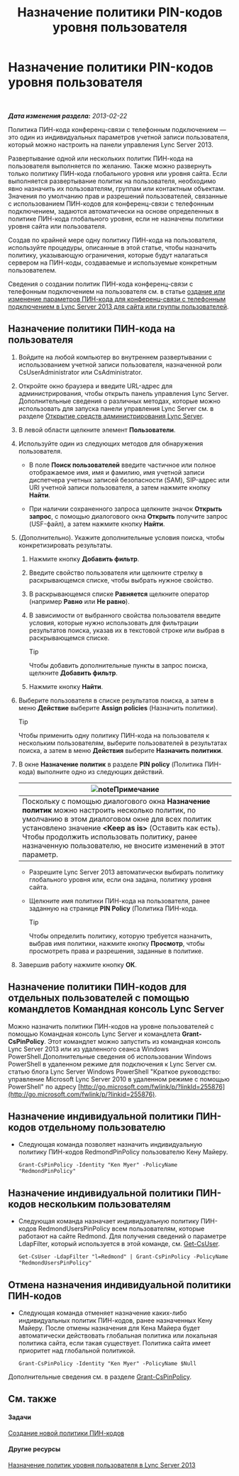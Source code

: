 ﻿---
title: Назначение политики PIN-кодов уровня пользователя
TOCTitle: Назначение политики PIN-кодов уровня пользователя
ms:assetid: d8211c64-0b63-4193-a074-673da7d14287
ms:mtpsurl: https://technet.microsoft.com/ru-ru/library/Gg182594(v=OCS.15)
ms:contentKeyID: 49311343
ms.date: 05/19/2016
mtps_version: v=OCS.15
ms.translationtype: HT
---

# Назначение политики PIN-кодов уровня пользователя

 

_**Дата изменения раздела:** 2013-02-22_

Политика ПИН-кода конференц-связи с телефонным подключением — это один из индивидуальных параметров учетной записи пользователя, который можно настроить на панели управления Lync Server 2013.

Развертывание одной или нескольких политик ПИН-кода на пользователя выполняется по желанию. Также можно развернуть только политику ПИН-кода глобального уровня или уровня сайта. Если выполняется развертывание политик на пользователя, необходимо явно назначить их пользователям, группам или контактным объектам. Значения по умолчанию прав и разрешений пользователей, связанные с использованием ПИН-кодов для конференц-связи с телефонным подключением, задаются автоматически на основе определенных в политике ПИН-кода глобального уровня, если не назначены политики уровня сайта или пользователя.

Создав по крайней мере одну политику ПИН-кода на пользователя, используйте процедуры, описанные в этой статье, чтобы назначить политику, указывающую ограничения, которые будут налагаться сервером на ПИН-коды, создаваемые и используемые конкретным пользователем.

Сведения о создании политик ПИН-кода конференц-связи с телефонным подключением на пользователя см. в статье [оздание или изменение параметров ПИН-кода для конференц-связи с телефонным подключением в Lync Server 2013 для сайта или группы пользователей](lync-server-2013-create-or-modify-dial-in-conferencing-pin-settings-for-a-site-or-group-of-users.md).

## Назначение политики ПИН-кода на пользователя

1.  Войдите на любой компьютер во внутреннем развертывании с использованием учетной записи пользователя, назначенной роли CsUserAdministrator или CsAdministrator.

2.  Откройте окно браузера и введите URL-адрес для администрирования, чтобы открыть панель управления Lync Server. Дополнительные сведения о различных методах, которые можно использовать для запуска панели управления Lync Server см. в разделе [Открытие средств администрирования Lync Server](lync-server-2013-open-lync-server-administrative-tools.md).

3.  В левой области щелкните элемент **Пользователи**.

4.  Используйте один из следующих методов для обнаружения пользователя.
    
      - В поле **Поиск пользователей** введите частичное или полное отображаемое имя, имя и фамилию, имя учетной записи диспетчера учетных записей безопасности (SAM), SIP-адрес или URI учетной записи пользователя, а затем нажмите кнопку **Найти**.
    
      - При наличии сохраненного запроса щелкните значок **Открыть запрос**, с помощью диалогового окна **Открыть** получите запрос (USF-файл), а затем нажмите кнопку **Найти**.

5.  (Дополнительно). Укажите дополнительные условия поиска, чтобы конкретизировать результаты.
    
    1.  Нажмите кнопку **Добавить фильтр**.
    
    2.  Введите свойство пользователя или щелкните стрелку в раскрывающемся списке, чтобы выбрать нужное свойство.
    
    3.  В раскрывающемся списке **Равняется** щелкните оператор (например **Равно** или **Не равно**).
    
    4.  В зависимости от выбранного свойства пользователя введите условия, которые нужно использовать для фильтрации результатов поиска, указав их в текстовой строке или выбрав в раскрывающемся списке.
        

        > [!TIP]
        > Чтобы добавить дополнительные пункты в запрос поиска, щелкните <STRONG>Добавить фильтр</STRONG>.

    
    5.  Нажмите кнопку **Найти**.

6.  Выберите пользователя в списке результатов поиска, а затем в меню **Действие** выберите **Assign policies** (Назначить политики).
    

    > [!TIP]
    > Чтобы применить одну политику ПИН-кода на пользователя к нескольким пользователям, выберите пользователей в результатах поиска, а затем в меню <STRONG>Действия</STRONG> выберите <STRONG>Назначить политики</STRONG>.



7.  В окне **Назначение политик** в разделе **PIN policy** (Политика ПИН-кода) выполните одно из следующих действий.
    
    <table>
    <thead>
    <tr class="header">
    <th><img src="images/Gg398412.note(OCS.15).gif" title="note" alt="note" />Примечание</th>
    </tr>
    </thead>
    <tbody>
    <tr class="odd">
    <td>Поскольку с помощью диалогового окна <strong>Назначение политик</strong> можно настроить несколько политик, по умолчанию в этом диалоговом окне для всех политик установлено значение <strong>&lt;Keep as is&gt;</strong> (Оставить как есть). Чтобы продолжить использовать политику, ранее назначенную пользователю, не вносите изменений в этот параметр.</td>
    </tr>
    </tbody>
    </table>
    
      - Разрешите Lync Server 2013 автоматически выбирать политику глобального уровня или, если она задана, политику уровня сайта.
    
      - Щелкните имя политики ПИН-кода на пользователя, ранее заданную на странице **PIN Policy** (Политика ПИН-кода.
        

        > [!TIP]
        > Чтобы определить политику, которую требуется назначить, выбрав имя политики, нажмите кнопку <STRONG>Просмотр</STRONG>, чтобы просмотреть права и разрешения, заданные в политике.



8.  Завершив работу нажмите кнопку **ОК**.

## Назначение политики ПИН-кодов для отдельных пользователей с помощью командлетов Командная консоль Lync Server

Можно назначить политики ПИН-кодов на уровне пользователей с помощью Командная консоль Lync Server и командлета **Grant-CsPinPolicy**. Этот командлет можно запустить из командная консоль Lync Server 2013 или из удаленного сеанса Windows PowerShell.Дополнительные сведения об использовании Windows PowerShell в удаленном режиме для подключения к Lync Server см. статью блога Lync Server Windows PowerShell "Краткое руководство: управление Microsoft Lync Server 2010 в удаленном режиме с помощью PowerShell" по адресу [http://go.microsoft.com/fwlink/p/?linkId=255876](http://go.microsoft.com/fwlink/p/?linkid=255876).

## Назначение индивидуальной политики ПИН-кодов отдельному пользователю

  - Следующая команда позволяет назначить индивидуальную политику ПИН-кодов RedmondPinPolicy пользователю Кену Майеру.
    
        Grant-CsPinPolicy -Identity "Ken Myer" -PolicyName "RedmondPinPolicy"

## Назначение индивидуальной политики ПИН-кодов нескольким пользователям

  - Следующая команда назначает индивидуальную политику ПИН-кодов RedmondUsersPinPolicy всем пользователям, которые работают на сайте Redmond. Для получения сведений о параметре LdapFilter, который используется в этой команде, см. [Get-CsUser](https://docs.microsoft.com/en-us/powershell/module/skype/Get-CsUser).
    
        Get-CsUser -LdapFilter "l=Redmond" | Grant-CsPinPolicy -PolicyName "RedmondUsersPinPolicy"

## Отмена назначения индивидуальной политики ПИН-кодов

  - Следующая команда отменяет назначение каких-либо индивидуальных политик ПИН-кодов, ранее назначенных Кену Майеру. После отмены назначения для Кена Майера будет автоматически действовать глобальная политика или локальная политика сайта, если такая существует. Политика сайта имеет приоритет над глобальной политикой.
    
        Grant-CsPinPolicy -Identity "Ken Myer" -PolicyName $Null

Дополнительные сведения см. в разделе [Grant-CsPinPolicy](grant-cspinpolicy.md).

## См. также

#### Задачи

[Создание новой политики ПИН-кодов](lync-server-2013-create-a-new-pin-policy.md)  

#### Другие ресурсы

[Назначение политик уровня пользователя в Lync Server 2013](lync-server-2013-assigning-per-user-policies.md)

